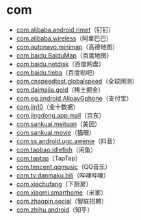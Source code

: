 # com

- [com.alibaba.android.rimet](./com.alibaba.android.rimet/readme.md)（钉钉）
- [com.alibaba.wireless](./com.alibaba.wireless/readme.md)（阿里巴巴）
- [com.autonavo.minimap](./com.autonavi.minimap/readme.md)（高德地图）
- [com.baidu.BaiduMap](./com.baidu.BaiduMap/readme.md)（百度地图）
- [com.baidu.netdisk](./com.baidu.netdisk/readme.md)（百度网盘）
- [com.baidu.tieba](./com.baidu.tieba/readme.md)（百度贴吧）
- [com.cnspeedtest.globalspeed](./com.cnspeedtest.globalspeed/readme.md)（全球网测）
- [com.daimajia.gold](./com.daimajia.gold/readme.md)（稀土掘金）
- [com.eg.android.AlipayGphone](./com.eg.android.AlipayGphone/readme.md)（支付宝）
- [com.jin10](./com.jin10/readme.md)（金十数据）
- [com.jingdong.app.mall](./com.jingdong.app.mall/readme.md)（京东）
- [com.sankuai.meituan](./com.sankuai.meituan/readme.md)（美团）
- [com.sankuai.movie](./com.sankuai.movie/readme.md)（猫眼）
- [com.ss.android.ugc.aweme](./com.ss.android.ugc.aweme/readme.md)（抖音）
- [com.taobao.idlefish](./com.taobao.idlefish/readme.md)（闲鱼）
- [com.taptap](./com.taptap/readme.md)（TapTap）
- [com.tencent.qqmusic](./com.tencent.qqmusic/readme.md)（QQ音乐）
- [com.tv.danmaku.bili](./com.tv.danmaku.bili/readme.md)（哔哩哔哩）
- [com.xiachufang](./com.xiachufang/readme.md)（下厨房）
- [com.xiaomi.smarthome](./com.xiaomi.smarthome/readme.md)（米家）
- [com.zhaopin.social](./com.zhaopin.social/readme.md)（智联招聘）
- [com.zhihu.android](./com.zhihu.android/readme.md)（知乎）